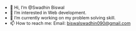- 👋 Hi, I’m @Swadhin Biswal
- 👀 I’m interested in Web development.
- 🌱 I’m currently working on my problem solving skill.
- 📫 How to reach me: Email: biswalswadhin090@gmail.com

<!---
Swadhin-2000/Swadhin-2000 is a ✨ special ✨ repository because its `README.md` (this file) appears on your GitHub profile.
You can click the Preview link to take a look at your changes.
--->
